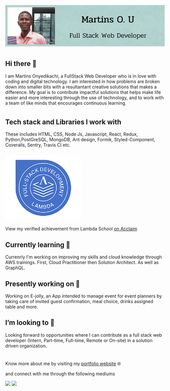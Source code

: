 ![Martins Onyedikachi Ugoala's Banner](https://github.com/Martins-O-U/Martins-O-U/blob/master/martins.png)

# 
## Hi there 👋
I am Martins Onyedikachi, a FullStack Web Developer who is in love with coding and digital technology. I am interested in how problems are broken down into smaller bits with a resultantant creative solutions that makes a difference. My goal is to contribute impactful solutions that helps make life easier and more interesting through the use of technology, and to work with a team of like minds that encourages continuous learning.

#
## Tech stack and Libraries I work with 
These includes HTML, CSS, Node Js, Javascript, React, Redux, Python,PostGreSQL, MongoDB, Ant design, Formik, Styled-Component, Coveralls, Sentry, Travis CI etc.

### ![Lamda's FullStack Badge](https://github.com/Martins-O-U/Martins-O-U/blob/master/FullStack.png)
View my verified achievement from Lambda School [on Acclaim](https://www.youracclaim.com/badges/aaeb2f5c-a65b-4c09-b29d-d471acbf6b6b/public_url)

## Currently learning 🌱 
Currenrly I'm working on improving my skills and cloud knowledge through AWS trainings. First, Cloud Practitioner then Solution Architect. As well as GraphQL. 

## Presently working on 🔭
Working on E-jolly, an App intended to manage event for event planners by taking care of invited guest confirmation, meal choice, drinks assigned table and more.

## I’m looking to 👯 
Looking forward to opportunities where I can  contribute as a full stack web developer (Intern, Part-time, Full-time, Remote or On-site) in a solution driven organization.
#
Know more about me by visiting my [portfolio website](https://www.martinsonyedikachi.com/) 🌐

and connect with me through the following mediums

[<img src="https://img.shields.io/badge/twitter-%231DA1F2.svg?&style=for-the-badge&logo=twitter&logoColor=white" />](https://twitter.com/Willyblinx_)  [<img src="https://img.shields.io/badge/linkedin-%230077B5.svg?&style=for-the-badge&logo=linkedin&logoColor=white" />](https://www.linkedin.com/in/martins-o-u/)
